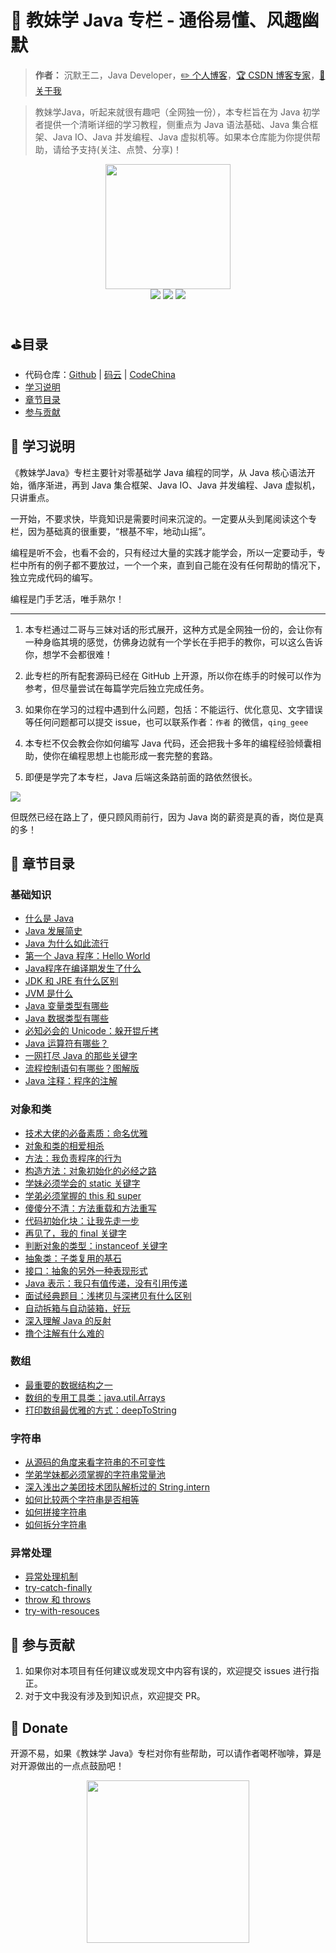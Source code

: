 # :girl: 教妹学 Java 专栏 - 通俗易懂、风趣幽默

> **作者：** 沉默王二，Java Developer，[:pencil2: 个人博客](https://itwanger.com)，[:trophy: CSDN 博客专家](https://blog.csdn.net/qing_gee)，[:memo: 关于我](https://itwanger.com/about.html)

> 教妹学Java，听起来就很有趣吧（全网独一份），本专栏旨在为 Java 初学者提供一个清晰详细的学习教程，侧重点为 Java 语法基础、Java 集合框架、Java IO、Java 并发编程、Java 虚拟机等。如果本仓库能为你提供帮助，请给予支持(关注、点赞、分享)！


<div align="center">
    <img src="https://cdn.jsdelivr.net/gh/itwanger/jmx-java/images/logo.png" width="200px">
</div>

<div align="center">
    <a href="https://github.com/itwanger/jmx-java"> <img src="https://badgen.net/github/stars/itwanger/jmx-java?icon=github&color=4ab8a1"></a>
    <a href="https://itwanger.gitee.io/jmx-java/#/"> <img src="https://badgen.net/badge/在线阅读/★★★★★"></a>
    <a href="https://mp.weixin.qq.com/s/qwUtTbfDB36VSwnjMRakqA"> <img src="https://badgen.net/badge/计算机经典书单/戳一戳/green"></a>
</div>
<br>


## ⛳目录

- 代码仓库：[Github](https://github.com/itwanger/jmx-java) | [码云](https://gitee.com/itwanger/jmx-java) | [CodeChina](https://codechina.csdn.net/qing_gee/jmx-java)
- [学习说明](https://github.com/itwanger/jmx-java#bookmark-学习说明)
- [章节目录](https://github.com/itwanger/jmx-java#pencil-章节目录)
- [参与贡献](https://github.com/itwanger/jmx-java#muscle-参与贡献)

## :bookmark: 学习说明

《教妹学Java》专栏主要针对零基础学 Java 编程的同学，从 Java 核心语法开始，循序渐进，再到 Java 集合框架、Java IO、Java 并发编程、Java 虚拟机，只讲重点。

一开始，不要求快，毕竟知识是需要时间来沉淀的。一定要从头到尾阅读这个专栏，因为基础真的很重要，“根基不牢，地动山摇”。

编程是听不会，也看不会的，只有经过大量的实践才能学会，所以一定要动手，专栏中所有的例子都不要放过，一个一个来，直到自己能在没有任何帮助的情况下，独立完成代码的编写。

编程是门手艺活，唯手熟尔！

----

1. 本专栏通过二哥与三妹对话的形式展开，这种方式是全网独一份的，会让你有一种身临其境的感觉，仿佛身边就有一个学长在手把手的教你，可以这么告诉你，想学不会都很难！

2. 此专栏的所有配套源码已经在 GitHub 上开源，所以你在练手的时候可以作为参考，但尽量尝试在每篇学完后独立完成任务。

3. 如果你在学习的过程中遇到什么问题，包括：不能运行、优化意见、文字错误等任何问题都可以提交 issue，也可以联系作者：`作者` 的微信，`qing_geee`

4. 本专栏不仅会教会你如何编写 Java 代码，还会把我十多年的编程经验倾囊相助，使你在编程思想上也能形成一套完整的套路。

5. 即便是学完了本专栏，Java 后端这条路前面的路依然很长。

![](https://cdn.jsdelivr.net/gh/itwanger/jmx-java/images/java-luxian.png)

但既然已经在路上了，便只顾风雨前行，因为 Java 岗的薪资是真的香，岗位是真的多！


## :pencil: 章节目录

### **基础知识**

- [什么是 Java](docs/basic/what-is-java.md)
- [Java 发展简史](docs/basic/java-history.md)
- [Java 为什么如此流行](docs/basic/why-java-popular.md)
- [第一个 Java 程序：Hello World](docs/basic/hello-world.md)
- [Java程序在编译期发生了什么](docs/basic/what-happen-when-javac.md)
- [JDK 和 JRE 有什么区别](docs/basic/jdk-jre.md)
- [JVM 是什么](docs/basic/jvm.md)
- [Java 变量类型有哪些](docs/basic/java-var.md)
- [Java 数据类型有哪些](docs/basic/java-data-type.md)
- [必知必会的 Unicode：躲开锟斤拷](docs/basic/unicode.md)
- [Java 运算符有哪些？](docs/basic/java-operator.md)
- [一网打尽 Java 的那些关键字](docs/basic/java-keywords.md)
- [流程控制语句有哪些？图解版](docs/basic/java-control.md)
- [Java 注释：程序的注解](docs/basic/javadoc.md)

### **对象和类**

- [技术大佬的必备素质：命名优雅](docs/object-class/java-naming.md)
- [对象和类的相爱相杀](docs/object-class/java-object-class.md)
- [方法：我负责程序的行为](docs/object-class/java-method.md)
- [构造方法：对象初始化的必经之路](docs/object-class/java-construct.md)
- [学妹必须学会的 static 关键字](docs/object-class/java-static.md)
- [学弟必须掌握的 this 和 super ](docs/object-class/java-this.md)
- [傻傻分不清：方法重载和方法重写](docs/object-class/override-overload.md)
- [代码初始化块：让我先走一步](docs/object-class/code-init.md)
- [再见了，我的 final 关键字](docs/object-class/java-final.md)
- [判断对象的类型：instanceof 关键字](docs/object-class/java-instanceof.md)
- [抽象类：子类复用的基石](docs/object-class/java-abstract.md)
- [接口：抽象的另外一种表现形式](docs/object-class/java-interface.md)
- [Java 表示：我只有值传递，没有引用传递](docs/object-class/pass-by-value.md)
- [面试经典题目：浅拷贝与深拷贝有什么区别](docs/object-class/deep-copy.md)
- [自动拆箱与自动装箱，好玩](docs/object-class/box.md)
- [深入理解 Java 的反射](docs/object-class/fanshe.md)
- [撸个注解有什么难的](docs/object-class/annotation.md)

### **数组**

- [最重要的数据结构之一](docs/array/gailan.md)
- [数组的专用工具类：java.util.Arrays](docs/array/arrays.md)
- [打印数组最优雅的方式：deepToString](docs/array/print.md)

### **字符串**

- [从源码的角度来看字符串的不可变性](docs/string/source.md)
- [学弟学妹都必须掌握的字符串常量池](docs/string/constant-pool.md)
- [深入浅出之美团技术团队解析过的 String.intern](docs/string/intern.md)
- [如何比较两个字符串是否相等](docs/string/equals.md)
- [如何拼接字符串](docs/string/join.md)
- [如何拆分字符串](docs/string/split.md)

### **异常处理**

- [异常处理机制](docs/exception/gailan.md)
- [try-catch-finally](docs/exception/try-catch-finally.md)
- [throw 和 throws](docs/exception/throw-throws.md)
- [try-with-resouces](docs/exception/try-with-resouces.md)

## :muscle: 参与贡献

1. 如果你对本项目有任何建议或发现文中内容有误的，欢迎提交 issues 进行指正。
2. 对于文中我没有涉及到知识点，欢迎提交 PR。


## :gift: Donate

开源不易，如果《教妹学 Java》专栏对你有些帮助，可以请作者喝杯咖啡，算是对开源做出的一点点鼓励吧！


<div align="center">
    <img src="https://cdn.jsdelivr.net/gh/itwanger/jmx-java/images/weixin.png" width="260px">
</div>
